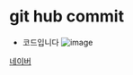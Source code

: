# git hub commit

- 코드입니다
![image](https://user-images.githubusercontent.com/61906141/99870748-d9cf2280-2c18-11eb-9bb0-7bc30022c3bf.png)


[네이버](www.naver.com)



